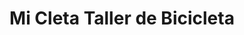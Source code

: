---
title: "Mi Cleta Taller de Bicicleta"
url: /puerto-varas/mi-cleta-taller-de-bicicleta/
shop: bicicleta
---